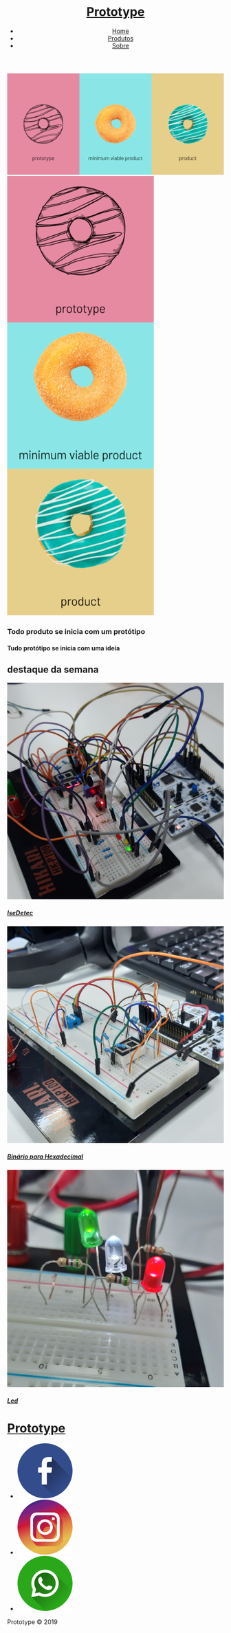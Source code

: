 <!doctype html>
<html>
    <head>
        <meta charset="utf-8">
        <meta http-equiv='X-UA-Compatible' content='IE=edge'>
        <link rel="stylesheet" href="../css/reset.css">
        <link rel="stylesheet" href="../css/style.css">
        <link rel="stylesheet" href="../css/home.css">
        <link href="https://fonts.googleapis.com/css2?family=Lobster&family=Righteous&family=Roboto:wght@100&display=swap" rel="stylesheet"> 
        <title>Prototype - Sobre</title>
    </head>
    <body>
        <header>
            <h1 title="Prototype"><a href="#">Prototype</a></h1>
            <nav>
                <ul class="links links-cabecalho">
                    <li><a class="link-cabecalho" href="index.md">Home</a></li>
                    <li><a class="link-cabecalho" href="produtos.md">Produtos</a></li>
                    <li><a class="link-cabecalho" href="sobre.md">Sobre</a></li>
                </ul>
            </nav>
        </header>
        <section id="principal">
            <div>
                <img class="img-principal img-tablet" src="../img/principal.png" alt="Imagem de processos" title="Processos">
                <img class="img-principal img-mobile" src="../img/principal-mobile.png" alt="Imagem de processos" title="Processos">
            </div>
            <div class="text-principal">
                <h3>Todo produto se inicia com um protótipo</h3>
                <h4>Tudo protótipo se inicia com uma ideia</h4>
            </div>
        </section>
        <section id="destaque">
            <h2>destaque da semana</h2>
            <div class="destaque">
                <div class="destaque-semana">
                    <a class="destaque-link" href="isedetec.md">
                        <img class="img-destaque" src="../img/isedetec.jpg" alt="Imagem do projeto IseDetec" title="IseDetec">
                        <h5>IseDetec</h5>
                    </a>
                </div>
                <div class="destaque-semana">
                    <a class="destaque-link" href="#">
                        <img class="img-destaque" src="../img/binario-para-hexadecimal.jpg" alt="Imagem do Projeto Binário para Hexadecimal" title="IseDetec">
                        <h5>Binário para Hexadecimal</h5>
                    </a>
                </div>
                <div class="destaque-semana">
                    <a class="destaque-link" href="#">
                        <img class="img-destaque" src="../img/led.jpg" alt="Imagem do Projeto LED" title="IseDetec">
                        <h5>Led</h5>
                    </a>
                </div>
            </div>
        </section>
        <footer>
            <div class="rodape">
                <h1 title="Prototype"><a href="#">Prototype</a></h1>
                <ul class="links links-social">
                    <li><a class="social-link" href="#"><img class="img-icon" src="../img/facebook.png" alt="Foto do icone do Facebook" title="Facebook"></a></li>
                    <li><a class="social-link" href="#"><img class="img-icon" src="../img/instagram.png" alt="Foto do icone do Instagram" title="Instagram"></a></li>
                    <li><a class="social-link" href="#"><img class="img-icon" src="../img/whatsapp.png" alt="Foto do icone do Whatsapp" title="Whatsapp"></a></li>
                </ul>
            </div>
            <p class="rodape-copy">Prototype &copy; 2019</p>
        </footer>
    </body>
</html>
